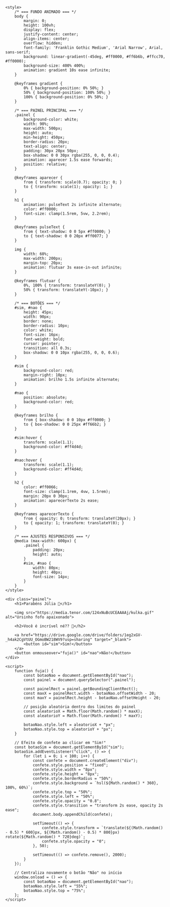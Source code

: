 <!DOCTYPE html>
<html lang="pt-br">
<head>
    <meta charset="UTF-8">
    <meta http-equiv="X-UA-Compatible" content="IE=edge">
    <meta name="viewport" content="width=device-width, initial-scale=1.0">
    <title>Paraaaabeeeenssss JULIAAAAAAA</title>

    <style>
        /* === FUNDO ANIMADO === */
        body {
            margin: 0;
            height: 100vh;
            display: flex;
            justify-content: center;
            align-items: center;
            overflow: hidden;
            font-family: 'Franklin Gothic Medium', 'Arial Narrow', Arial, sans-serif;
            background: linear-gradient(-45deg, #ff0000, #ff6b6b, #ffcc70, #ff0000);
            background-size: 400% 400%;
            animation: gradient 10s ease infinite;
        }

        @keyframes gradient {
            0% { background-position: 0% 50%; }
            50% { background-position: 100% 50%; }
            100% { background-position: 0% 50%; }
        }

        /* === PAINEL PRINCIPAL === */
        .painel {
            background-color: white;
            width: 90%;
            max-width: 500px;
            height: auto;
            min-height: 450px;
            border-radius: 20px;
            text-align: center;
            padding: 30px 20px 50px;
            box-shadow: 0 0 30px rgba(255, 0, 0, 0.4);
            animation: aparecer 1.5s ease forwards;
            position: relative;
        }

        @keyframes aparecer {
            from { transform: scale(0.7); opacity: 0; }
            to { transform: scale(1); opacity: 1; }
        }

        h1 {
            animation: pulseText 2s infinite alternate;
            color: #ff0000;
            font-size: clamp(1.5rem, 5vw, 2.2rem);
        }

        @keyframes pulseText {
            from { text-shadow: 0 0 5px #ff0000; }
            to { text-shadow: 0 0 20px #ff0077; }
        }

        img {
            width: 60%;
            max-width: 200px;
            margin-top: 20px;
            animation: flutuar 3s ease-in-out infinite;
        }

        @keyframes flutuar {
            0%, 100% { transform: translateY(0); }
            50% { transform: translateY(-10px); }
        }

        /* === BOTÕES === */
        #sim, #nao {
            height: 45px;
            width: 90px;
            border: none;
            border-radius: 10px;
            color: white;
            font-size: 16px;
            font-weight: bold;
            cursor: pointer;
            transition: all 0.3s;
            box-shadow: 0 0 10px rgba(255, 0, 0, 0.6);
        }

        #sim {
            background-color: red;
            margin-right: 10px;
            animation: brilho 1.5s infinite alternate;
        }

        #nao {
            position: absolute;
            background-color: red;
        }

        @keyframes brilho {
            from { box-shadow: 0 0 10px #ff0000; }
            to { box-shadow: 0 0 25px #ff66b2; }
        }

        #sim:hover {
            transform: scale(1.1);
            background-color: #ff4d4d;
        }

        #nao:hover {
            transform: scale(1.1);
            background-color: #ff4d4d;
        }

        h2 {
            color: #ff0066;
            font-size: clamp(1.1rem, 4vw, 1.5rem);
            margin: 20px 0 30px;
            animation: aparecerTexto 2s ease;
        }

        @keyframes aparecerTexto {
            from { opacity: 0; transform: translateY(20px); }
            to { opacity: 1; transform: translateY(0); }
        }

        /* === AJUSTES RESPONSIVOS === */
        @media (max-width: 600px) {
            .painel {
                padding: 20px;
                height: auto;
            }
            #sim, #nao {
                width: 80px;
                height: 40px;
                font-size: 14px;
            }
        }
    </style>
</head>
<body>

    <div class="painel">
        <h1>Parabéns Júlia 🎉</h1>

        <img src="https://media.tenor.com/124xNuBcUCEAAAAj/kulka.gif" alt="Ursinho fofo apaixonado">

        <h2>Você é incrível né?? 💖</h2>

        <a href="https://drive.google.com/drive/folders/1eg2xGV-_h4ak2CgVtUU_OGmoBW218WV9?usp=sharing" target="_blank">
            <button id="sim">Sim!</button>
        </a>
        <button onmouseover="fuja()" id="nao">Não!</button>
    </div>

    <script>
        function fuja() {
            const botaoNao = document.getElementById("nao");
            const painel = document.querySelector(".painel");

            const painelRect = painel.getBoundingClientRect();
            const maxX = painelRect.width - botaoNao.offsetWidth - 20;
            const maxY = painelRect.height - botaoNao.offsetHeight - 20;

            // posição aleatória dentro dos limites do painel
            const aleatorioX = Math.floor(Math.random() * maxX);
            const aleatorioY = Math.floor(Math.random() * maxY);

            botaoNao.style.left = aleatorioX + "px";
            botaoNao.style.top = aleatorioY + "px";
        }

        // Efeito de confete ao clicar em "Sim!"
        const botaoSim = document.getElementById("sim");
        botaoSim.addEventListener("click", () => {
            for (let i = 0; i < 100; i++) {
                const confete = document.createElement("div");
                confete.style.position = "fixed";
                confete.style.width = "8px";
                confete.style.height = "8px";
                confete.style.borderRadius = "50%";
                confete.style.background = `hsl(${Math.random() * 360}, 100%, 60%)`;
                confete.style.top = "50%";
                confete.style.left = "50%";
                confete.style.opacity = "0.8";
                confete.style.transition = "transform 2s ease, opacity 2s ease";
                document.body.appendChild(confete);

                setTimeout(() => {
                    confete.style.transform = `translate(${(Math.random() - 0.5) * 600}px, ${(Math.random() - 0.5) * 800}px) rotate(${Math.random() * 720}deg)`;
                    confete.style.opacity = "0";
                }, 50);

                setTimeout(() => confete.remove(), 2000);
            }
        });

        // Centraliza novamente o botão "Não" no início
        window.onload = () => {
            const botaoNao = document.getElementById("nao");
            botaoNao.style.left = "55%";
            botaoNao.style.top = "75%";
        };
    </script>

</body>
</html>
